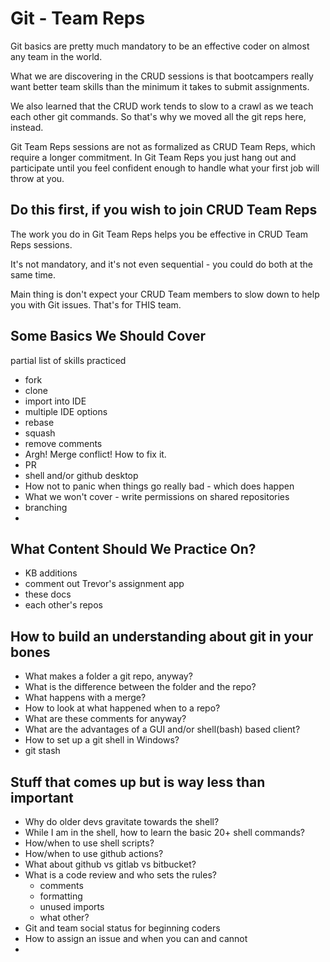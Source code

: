 # Git - Team Reps

Git basics are pretty much mandatory to be an effective coder on almost any team in the world.

What we are discovering in the CRUD sessions is that bootcampers really want better team skills than the minimum it takes to submit assignments. 

We also learned that the CRUD work tends to slow to a crawl as we teach each other git commands. So that's why we moved all the git reps here, instead.

Git Team Reps sessions are not as formalized as CRUD Team Reps, which require a longer commitment. In Git Team Reps you just hang out and participate until you feel confident enough to handle what your first job will throw at you.

## Do this first, if you wish to join CRUD Team Reps

The work you do in Git Team Reps helps you be effective in CRUD Team Reps sessions.

It's not mandatory, and it's not even sequential - you could do both at the same time.

Main thing is don't expect your CRUD Team members to slow down to help you with Git issues. That's for THIS team.

## Some Basics We Should Cover

partial list of skills practiced

- fork
- clone
- import into IDE
- multiple IDE options
- rebase
- squash
- remove comments
- Argh! Merge conflict! How to fix it.
- PR
- shell and/or github desktop
- How not to panic when things go really bad - which does happen
- What we won't cover - write permissions on shared repositories
- branching
- 

## What Content Should We Practice On?

- KB additions
- comment out Trevor's assignment app
- these docs
- each other's repos

## How to build an understanding about git in your bones

- What makes a folder a git repo, anyway?
- What is the difference between the folder and the repo?
- What happens with a merge?
- How to look at what happened when to a repo?
- What are these comments for anyway?
- What are the advantages of a GUI and/or shell(bash) based client?
- How to set up a git shell in Windows?
- git stash

## Stuff that comes up but is way less than important

- Why do older devs gravitate towards the shell?
- While I am in the shell, how to learn the basic 20+ shell commands?
- How/when to use shell scripts?
- How/when to use github actions?
- What about github vs gitlab vs bitbucket?
- What is a code review and who sets the rules?
  - comments
  - formatting
  - unused imports
  - what other?
- Git and team social status for beginning coders
- How to assign an issue and when you can and cannot
- 


